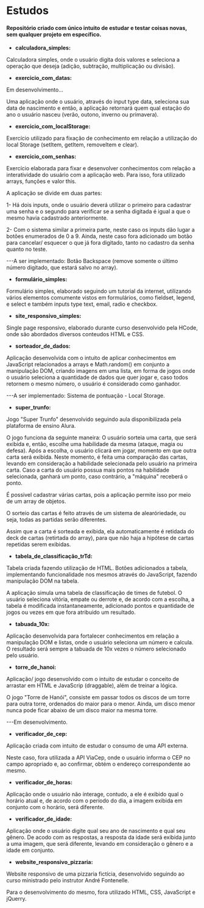 # Estudos
#### Repositório criado com único intuito de estudar e testar coisas novas, sem qualquer projeto em específico.

- **calculadora_simples:**

Calculadora simples, onde o usuário digita dois valores e seleciona a operação que deseja (adição, subtração, multiplicação ou divisão).

- **exercicio_com_datas:**

Em desenvolvimento...

Uma aplicação onde o usuário, através do input type data, seleciona sua data de nascimento e então, a aplicação retornará quem qual estação do ano o usuário nasceu (verão, outono, inverno ou primavera).

- **exercicio_com_localStorage:**

Exercício utilizado para fixação de conhecimento em relação a utilização do local Storage (setItem, getItem, removeItem e clear).

- **exercicio_com_senhas:**

Exercício elaborada para fixar e desenvolver conhecimentos com relação a interatividade do usuário com a aplicação web. Para isso, fora utilizado arrays, funções e valor this.

A aplicação se divide em duas partes:

1- Há dois inputs, onde o usuário deverá utilizar o primeiro para cadastrar uma senha e o segundo para verificar se a senha digitada é igual a que o mesmo havia cadastrado anteriormente.

2- Com o sistema similar a primeira parte, neste caso os inputs dão lugar a botões enumerados de 0 a 9. Ainda, neste caso fora adicionado um botão para cancelar/ esquecer o que já fora digitado, tanto no cadastro da senha quanto no teste.

---A ser implementado: Botão Backspace (remove somente o último número digitado, que estará salvo no array).

- **formulário_simples:**

Formulário simples, elaborado seguindo um tutorial da internet, utilizando vários elementos comumente vistos em formulários, como fieldset, legend, e select e também inputs type text, email, radio e checkbox.

- **site_responsivo_simples:**

Single page responsivo, elaborado durante curso desenvolvido pela HCode, onde são abordados diversos conteudos HTML e CSS.

- **sorteador_de_dados:**

Aplicação desenvolvida com o intuito de aplicar conhecimentos em JavaScript relacionados a arrays e Math.random() em conjunto a manipulação DOM, criando imagens em uma lista, em forma de jogos onde o usuário seleciona a quantidade de dados que quer jogar e, caso todos retornem o mesmo número, o usuário é considerado como ganhador.

---A ser implementado: Sistema de pontuação - Local Storage.

- **super_trunfo:**

Jogo "Super Trunfo" desenvolvido seguindo aula disponibilizada pela plataforma de ensino Alura.

O jogo funciona da seguinte maneira: O usuário sorteia uma carta, que será exibida e, então, escolhe uma habilidade da mesma (ataque, magia ou defesa). Após a escolha, o usuário clicará em jogar, momento em que outra carta será exibida. Neste momento, é feita uma comparação das cartas, levando em consideração a habilidade selecionada pelo usuário na primeira carta. Caso a carta do usuário possua mais pontos na habilidade selecionada, ganhará um ponto, caso contrário, a "máquina" receberá o ponto.

É possivel cadastrar várias cartas, pois a aplicação permite isso por meio de um array de objetos.

O sorteio das cartas é feito através de um sistema de alearóriedade, ou seja, todas as partidas serão diferentes.

Assim que a carta é sorteada e exibida, ela automaticamente é retidada do deck de cartas (retirtada do array), para que não haja a hipótese de cartas repetidas serem exibidas.

- **tabela_de_classificação_trTd:**

Tabela criada fazendo utilização de HTML. Botões adicionados a tabela, implementando funcionalidade nos mesmos através do JavaScript, fazendo manipulação DOM na tabela.

A aplicação simula uma tabela de classificação de times de futebol. O usuário seleciona vitória, empate ou derrote e, de acordo com a escolha, a tabela é modificada instantaneamente, adicionado pontos e quantidade de jogos ou vezes em que fora atribuido um resultado.

- **tabuada_10x:**

Aplicação desenvolvida para fortalecer conhecimentos em relação a manipulação DOM e listas, onde o usuário seleciona um número e calcula. O resultado será sempre a tabuada de 10x vezes o número selecionado pelo usuário.

- **torre_de_hanoi:**

Aplicação/ jogo desenvolvido com o intuito de estudar o conceito de arrastar em HTML e JavaScrip (draggable), além de treinar a lógica.

O jogo "Torre de Hanói", consiste em passar todos os discos de um torre para outra torre, ordenados do maior para o menor. Ainda, um disco menor nunca pode ficar abaixo de um disco maior na mesma torre.

---Em desenvolvimento.

- **verificador_de_cep:**

Aplicação criada com intuito de estudar o consumo de uma API externa.

Neste caso, fora utilizada a API ViaCep, onde o usuário informa o CEP no campo apropriado e, ao confirmar, obtém o endereço correspondente ao mesmo.

- **verificador_de_horas:**

Aplicação onde o usuário não interage, contudo, a ele é exibido qual o horário atual e, de acordo com o período do dia, a imagem exibida em conjunto com o horário, será diferente.

- **verificador_de_idade:**

Aplicação onde o usuário digite qual seu ano de nascimento e qual seu gênero. De acodo com as respostas, a resposta da idade será exibida junto a uma imagem, que será diferente, levando em consideração o gênero e a idade em conjunto.

- **website_responsivo_pizzaria:**

Website responsivo de uma pizzaria fictícia, desenvolvido seguindo ao curso ministrado pelo instrutor André Fontenelle.

Para o desenvolvimento do mesmo, fora utilizado HTML, CSS, JavaScript e jQuerry.